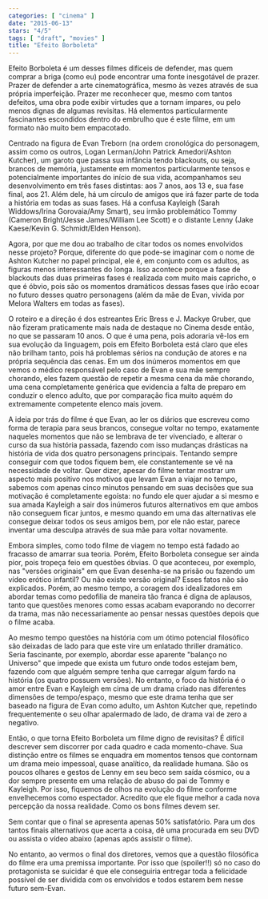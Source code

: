 ```yaml
---
categories: [ "cinema" ]
date: "2015-06-13"
stars: "4/5"
tags: [ "draft", "movies" ]
title: "Efeito Borboleta"
---
```

Efeito Borboleta é um desses filmes difíceis de defender, mas quem
comprar a briga (como eu) pode encontrar uma fonte inesgotável de
prazer. Prazer de defender a arte cinematográfica, mesmo às vezes
através de sua própria imperfeição. Prazer me reconhecer que, mesmo
com tantos defeitos, uma obra pode exibir virtudes que a tornam ímpares,
ou pelo menos dignas de algumas revisitas. Há elementos particularmente
fascinantes escondidos dentro do embrulho que é este filme, em um
formato não muito bem empacotado.

Centrado na figura de Evan Treborn (na ordem cronológica do personagem,
assim como os outros, Logan Lerman/John Patrick Amedori/Ashton Kutcher),
um garoto que passa sua infância tendo blackouts, ou seja, brancos de
memória, justamente em momentos particularmente tensos e potencialmente
importantes do início de sua vida, acompanhamos seu desenvolvimento
em três fases distintas: aos 7 anos, aos 13 e, sua fase final,
aos 21. Além dele, há um círculo de amigos que irá fazer parte
de toda a história em todas as suas fases. Há a confusa Kayleigh
(Sarah Widdows/Irina Gorovaia/Amy Smart), seu irmão problemático Tommy
(Cameron Bright/Jesse James/William Lee Scott) e o distante Lenny (Jake
Kaese/Kevin G. Schmidt/Elden Henson).

Agora, por que me dou ao trabalho de citar todos os nomes envolvidos
nesse projeto? Porque, diferente do que pode-se imaginar com o nome de
Ashton Kutcher no papel principal, ele é, em conjunto com os adultos,
as figuras menos interessantes do longa. Isso acontece porque a fase de
blackouts das duas primeiras fases é realizada com muito mais capricho,
o que é óbvio, pois são os momentos dramáticos dessas fases que
irão ecoar no futuro desses quatro personagens (além da mãe de Evan,
vivida por Melora Walters em todas as fases).

O roteiro e a direção é dos estreantes Eric Bress e J. Mackye Gruber,
que não fizeram praticamente mais nada de destaque no Cinema desde
então, no que se passaram 10 anos. O que é uma pena, pois adoraria
vê-los em sua evolução da linguagem, pois em Efeito Borboleta
está claro que eles não brilham tanto, pois há problemas sérios
na condução de atores e na própria sequência das cenas. Em um dos
inúmeros momentos em que vemos o médico responsável pelo caso de Evan
e sua mãe sempre chorando, eles fazem questão de repetir a mesma cena
da mãe chorando, uma cena completamente genérica que evidencia a falta
de preparo em conduzir o elenco adulto, que por comparação fica muito
aquém do extremamente competente elenco mais jovem.

A ideia por trás do filme é que Evan, ao ler os diários que
escreveu como forma de terapia para seus brancos, consegue voltar
no tempo, exatamente naqueles momentos que não se lembrava de ter
vivenciado, e alterar o curso da sua história passada, fazendo com
isso mudanças drásticas na história de vida dos quatro personagens
principais. Tentando sempre conseguir com que todos fiquem bem, ele
constantemente se vê na necessidade de voltar. Quer dizer, apesar do
filme tentar mostrar um aspecto mais positivo nos motivos que levam Evan
a viajar no tempo, sabemos com apenas cinco minutos pensando em suas
decisões que sua motivação é completamente egoísta: no fundo ele
quer ajudar a si mesmo e sua amada Kayleigh a sair dos inúmeros futuros
alternativos em que ambos não conseguem ficar juntos, e mesmo quando
em uma das alternativas ele consegue deixar todos os seus amigos bem,
por ele não estar, parece inventar uma desculpa através de sua mãe
para voltar novamente.

Embora simples, como todo filme de viagem no tempo está fadado ao
fracasso de amarrar sua teoria. Porém, Efeito Borboleta consegue ser
ainda pior, pois tropeça feio em questões óbvias. O que aconteceu,
por exemplo, nas "versões originais" em que Evan desenha-se na
prisão ou fazendo um vídeo erótico infantil? Ou não existe versão
original? Esses fatos não são explicados. Porém, ao mesmo tempo,
a coragem dos idealizadores em abordar temas como pedofilia de maneira
tão franca é digna de aplausos, tanto que questões menores como
essas acabam evaporando no decorrer da trama, mas não necessariamente
ao pensar nessas questões depois que o filme acaba.

Ao mesmo tempo questões na história com um ótimo potencial
filosófico são deixadas de lado para que este vire um enlatado thriller
dramático. Seria fascinante, por exemplo, abordar esse aparente "balanço
no Universo" que impede que exista um futuro onde todos estejam bem,
fazendo com que alguém sempre tenha que carregar algum fardo na história
(os quatro possuem versões). No entanto, o foco da história é o amor
entre Evan e Kayleigh em cima de um drama criado nas diferentes dimensões
de tempo/espaço, mesmo que este drama tenha que ser baseado na figura
de Evan como adulto, um Ashton Kutcher que, repetindo frequentemente o
seu olhar apalermado de lado, de drama vai de zero a negativo.

Então, o que torna Efeito Borboleta um filme digno de revisitas? É
difícil descrever sem discorrer por cada quadro e cada momento-chave. Sua
distinção entre os filmes se enquadra em momentos tensos que contornam
um drama meio impessoal, quase analítico, da realidade humana. São
os poucos olhares e gestos de Lenny em seu beco sem saída cósmico,
ou a dor sempre presente em uma relação de abuso do pai de Tommy e
Kayleigh. Por isso, fiquemos de olhos na evolução do filme conforme
envelhecemos como espectador. Acredito que ele fique melhor a cada nova
percepção da nossa realidade. Como os bons filmes devem ser.

Sem contar que o final se apresenta apenas 50% satisfatório. Para um
dos tantos finais alternativos que acerta a coisa, dê uma procurada em
seu DVD ou assista o vídeo abaixo (apenas após assistir o filme).

No entanto, ao vermos o final dos diretores, vemos que a questão
filosófica do filme era uma premissa importante. Por isso que
(spoiler!!) só no caso do protagonista se suicidar é que ele conseguiria
entregar toda a felicidade possível de ser dividida com os envolvidos
e todos estarem bem nesse futuro sem-Evan.

